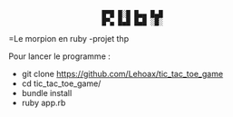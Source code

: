 

                           █▀█ █░█ █▄▄ █▄█                            
                           █▀▄ █▄█ █▄█ ░█░                            
                           
                           
=Le morpion en ruby 
-projet thp 

Pour lancer le programme :

* git clone https://github.com/Lehoax/tic_tac_toe_game
* cd tic_tac_toe_game/  
* bundle install  
* ruby app.rb  
